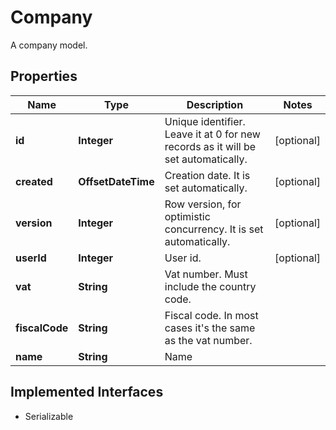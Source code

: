 

# Company

A company model.

## Properties

| Name | Type | Description | Notes |
|------------ | ------------- | ------------- | -------------|
|**id** | **Integer** | Unique identifier. Leave it at 0 for new records as it will be set automatically. |  [optional] |
|**created** | **OffsetDateTime** | Creation date. It is set automatically. |  [optional] |
|**version** | **Integer** | Row version, for optimistic concurrency. It is set automatically. |  [optional] |
|**userId** | **Integer** | User id. |  [optional] |
|**vat** | **String** | Vat number. Must include the country code. |  |
|**fiscalCode** | **String** | Fiscal code. In most cases it&#39;s the same as the vat number. |  |
|**name** | **String** | Name |  |


## Implemented Interfaces

* Serializable


